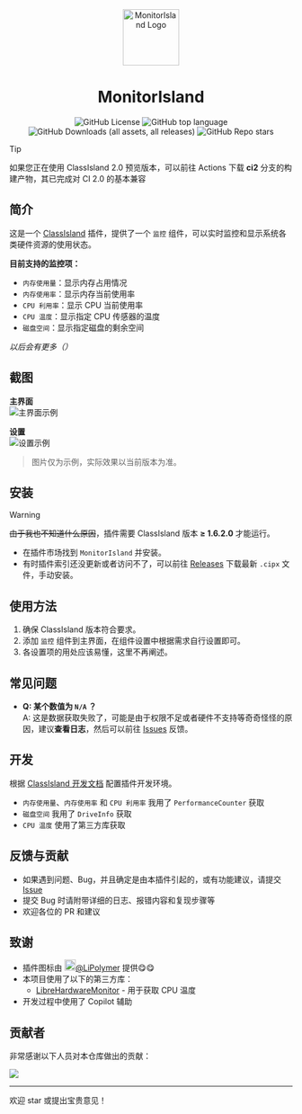 <div align="center">

<img src="./icon2.png" alt="MonitorIsland Logo" height="100">

# MonitorIsland

![GitHub License](https://img.shields.io/github/license/LiuYan-xwx/MonitorIsland)
![GitHub top language](https://img.shields.io/github/languages/top/LiuYan-xwx/MonitorIsland)
![GitHub Downloads (all assets, all releases)](https://img.shields.io/github/downloads/LiuYan-xwx/MonitorIsland/total?label=%E6%80%BB%E4%B8%8B%E8%BD%BD%E9%87%8F)
![GitHub Repo stars](https://img.shields.io/github/stars/LiuYan-xwx/MonitorIsland)


</div>

> [!TIP]
> 如果您正在使用 ClassIsland 2.0 预览版本，可以前往 Actions 下载 **ci2** 分支的构建产物，其已完成对 CI 2.0 的基本兼容

## 简介

这是一个 [ClassIsland](https://github.com/ClassIsland/ClassIsland) 插件，提供了一个 `监控` 组件，可以实时监控和显示系统各类硬件资源的使用状态。

**目前支持的监控项：**
- `内存使用量`：显示内存占用情况
- `内存使用率`：显示内存当前使用率
- `CPU 利用率`：显示 CPU 当前使用率
- `CPU 温度`：显示指定 CPU 传感器的温度
- `磁盘空间`：显示指定磁盘的剩余空间

*以后会有更多（）*

## 截图

**主界面**  
![主界面示例](https://github.com/user-attachments/assets/d1d6f477-d211-4aa8-8a20-b4c7aee08632)  

**设置**  
![设置示例](https://github.com/user-attachments/assets/f279d0e8-d0a0-40b8-919a-4d0058ded8fa)  

> 图片仅为示例，实际效果以当前版本为准。

## 安装

> [!WARNING]
> ~~由于我也不知道什么原因~~，插件需要 ClassIsland 版本 **≥ 1.6.2.0** 才能运行。

- 在插件市场找到 `MonitorIsland` 并安装。
- 有时插件索引还没更新或者访问不了，可以前往 [Releases](https://github.com/LiuYan-xwx/MonitorIsland/releases) 下载最新 `.cipx` 文件，手动安装。

## 使用方法

1. 确保 ClassIsland 版本符合要求。
2. 添加 `监控` 组件到主界面，在组件设置中根据需求自行设置即可。
3. 各设置项的用处应该易懂，这里不再阐述。

## 常见问题

- **Q: 某个数值为 `N/A` ？**  
  A: 这是数据获取失败了，可能是由于权限不足或者硬件不支持等奇奇怪怪的原因，建议**查看日志**，然后可以前往 [Issues](https://github.com/LiuYan-xwx/MonitorIsland/issues) 反馈。

## 开发

根据 [ClassIsland 开发文档](https://docs.classisland.tech/dev/get-started/devlopment-plugins.html) 配置插件开发环境。  

- `内存使用量`、`内存使用率` 和 `CPU 利用率` 我用了 `PerformanceCounter` 获取
- `磁盘空间` 我用了 `DriveInfo` 获取
- `CPU 温度` 使用了第三方库获取

## 反馈与贡献

- 如果遇到问题、Bug，并且确定是由本插件引起的，或有功能建议，请提交 [Issue](https://github.com/LiuYan-xwx/MonitorIsland/issues)
- 提交 Bug 时请附带详细的日志、报错内容和复现步骤等
- 欢迎各位的 PR 和建议

## 致谢

- 插件图标由 [<img src="https://github.com/LiPolymer.png" width="20" height="20"/>](https://github.com/LiPolymer)[@LiPolymer](https://github.com/LiPolymer) 提供😋😋
- 本项目使用了以下的第三方库：
  - [LibreHardwareMonitor](https://github.com/LibreHardwareMonitor/LibreHardwareMonitor) - 用于获取 CPU 温度
- 开发过程中使用了 Copilot 辅助

## 贡献者

非常感谢以下人员对本仓库做出的贡献：

<a href="https://github.com/LiuYan-xwx/MonitorIsland/graphs/contributors">
  <img src="https://contrib.rocks/image?repo=LiuYan-xwx/MonitorIsland" />
</a>

---

欢迎 star 或提出宝贵意见！
